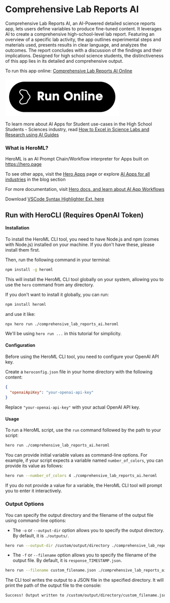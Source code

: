 # Comprehensive Lab Reports AI

Comprehensive Lab Reports AI, an AI-Powered detailed science reports app, lets users define variables to produce fine-tuned content. It leverages AI to create a comprehensive high-school-level lab report. Featuring an overview of a specific lab activity, the app outlines experimental steps and materials used, presents results in clear language, and analyzes the outcomes. The report concludes with a discussion of the findings and their implications. Designed for high school science students, the distinctiveness of this app lies in its detailed and comprehensive output.

To run this app online: [Comprehensive Lab Reports AI Online](https://hero.page/app/comprehensive-lab-reports-ai-ai-powered-detailed-science-reports/JluCXaXl4MCieAHWAtAP)

[![Run Comprehensive Lab Reports AI Online](/assets/run.svg)](https://hero.page/app/comprehensive-lab-reports-ai-ai-powered-detailed-science-reports/JluCXaXl4MCieAHWAtAP)

To learn more about AI Apps for Student use-cases in the High School Students - Sciences industry, read [How to Excel in Science Labs and Research using AI Guides](https://hero.page/blog/ai/high-school-students-sciences/how-to-excel-in-science-labs-and-research-using-ai-guides/170964)

### What is HeroML?
HeroML is an AI Prompt Chain/Workflow interpreter for Apps built on https://hero.page 

To see other apps, visit the [Hero Apps](https://hero.page/apps) page or explore [AI Apps for all industries](https://hero.page/blog) in the blog section

For more documentation, visit [Hero docs, and learn about AI App Workflows](https://hero.page/tutorials/introduction-to-heroml)

Download [VSCode Syntax Highlighter Ext. here](https://marketplace.visualstudio.com/items?itemName=hero-page.heroml)

## Run with HeroCLI (Requires OpenAI Token)

#### Installation

To install the HeroML CLI tool, you need to have Node.js and npm (comes with Node.js) installed on your machine. If you don't have these, please install them first. 

Then, run the following command in your terminal:

```bash
npm install -g heroml
```

This will install the HeroML CLI tool globally on your system, allowing you to use the `hero` command from any directory.

If you don't want to install it globally, you can run:

```bash
npm install heroml
```

and use it like:

```bash
npx hero run ./comprehensive_lab_reports_ai.heroml
```

We'll be using `hero run ...` in this tutorial for simplicity.

#### Configuration

Before using the HeroML CLI tool, you need to configure your OpenAI API key. 

Create a `heroconfig.json` file in your home directory with the following content:

```json
{
  "openaiApiKey": "your-openai-api-key"
}
```

Replace `"your-openai-api-key"` with your actual OpenAI API key.

#### Usage

To run a HeroML script, use the `run` command followed by the path to your script:

```bash
hero run ./comprehensive_lab_reports_ai.heroml
```

You can provide initial variable values as command-line options. For example, if your script expects a variable named `number_of_colors`, you can provide its value as follows:

```bash
hero run --number_of_colors 4 ./comprehensive_lab_reports_ai.heroml
```

If you do not provide a value for a variable, the HeroML CLI tool will prompt you to enter it interactively.

### Output Options

You can specify the output directory and the filename of the output file using command-line options:

- The `-o` or `--output-dir` option allows you to specify the output directory. By default, it is `./outputs/`.

```bash
hero run --output-dir /custom/output/directory ./comprehensive_lab_reports_ai.heroml
```

- The `-f` or `--filename` option allows you to specify the filename of the output file. By default, it is `response_TIMESTAMP.json`.

```bash
hero run --filename custom_filename.json ./comprehensive_lab_reports_ai.heroml
```

The CLI tool writes the output to a JSON file in the specified directory. It will print the path of the output file to the console:

```bash
Success! Output written to /custom/output/directory/custom_filename.json
```

